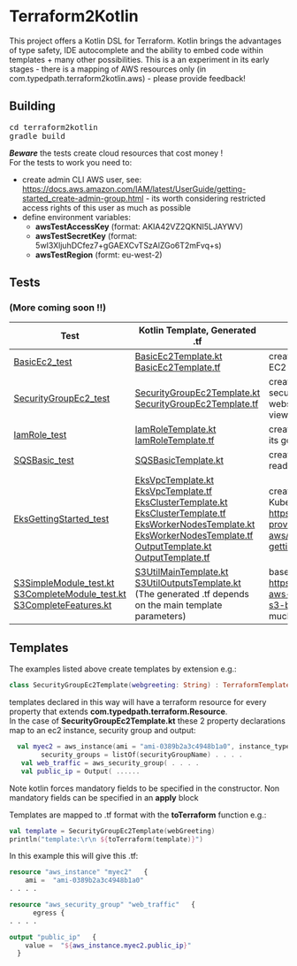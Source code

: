 # Terraform2Kotlin
This project offers a Kotlin DSL for Terraform. Kotlin brings the advantages of type safety, IDE autocomplete and the ability to embed code within templates + many other possibilities.  This is a an experiment in its early stages - there is a mapping of AWS resources only (in com.typedpath.terraform2kotlin.aws)   - please provide feedback!  

## Building
<pre>
cd terraform2kotlin
gradle build
</pre>
___Beware___ the tests create cloud resources that cost money !  
For the tests to work you need to:
 * create admin CLI AWS user, see: https://docs.aws.amazon.com/IAM/latest/UserGuide/getting-started_create-admin-group.html - its worth considering restricted access rights of this user as much as possible
 * define environment variables:
   *  __awsTestAccessKey__ (format: AKIA42VZ2QKNI5LJAYWV)
   * __awsTestSecretKey__ (format: 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)
   * __awsTestRegion__ (formt: eu-west-2)


## Tests
### (More coming soon !!)


| Test | Kotlin Template, Generated .tf | Test Description |
| --- | --- | ----- |
| [BasicEc2_test](terraform2kotlin/src/test/kotlin/com/typedpath/terraform2kotlin/BasicEc2_test.kt) | [BasicEc2Template.kt](terraform2kotlin/src/test/kotlin/com/typedpath/terraform2kotlin/BasicEc2Template.kt) [BasicEc2Template.tf](docs/templates/BasicEc2Template.tf) | create terraform template for EC2 instance  |
| [SecurityGroupEc2_test](terraform2kotlin/src/test/kotlin/com/typedpath/terraform2kotlin/SecurityGroupEc2_test.kt) | [SecurityGroupEc2Template.kt](terraform2kotlin/src/test/kotlin/com/typedpath/terraform2kotlin/SecurityGroupEc2Template.kt) [SecurityGroupEc2Template.tf](docs/templates/SecurityGroupEc2Template.tf) | create an EC2 instance + security group, install webserver, check a web page is viewable |
| [IamRole_test](terraform2kotlin/src/test/kotlin/com/typedpath/terraform2kotlin/IamRole_test.kt) | [IamRoleTemplate.kt](terraform2kotlin/src/test/kotlin/com/typedpath/terraform2kotlin/IamRoleTemplate.kt) [IamRoleTemplate.tf](docs/templates/IamRoleTemplate.tf) | create an IamRole then check its got an arn |
| [SQSBasic_test](terraform2kotlin/src/test/kotlin/com/typedpath/terraform2kotlin/sqs/SQSBasic_test.kt) | [SQSBasicTemplate.kt](terraform2kotlin/src/test/kotlin/com/typedpath/terraform2kotlin/sqs/SQSBasicTemplate.kt) | create an SQS queue, write and read to it |
| [EksGettingStarted_test](terraform2kotlin/src/test/kotlin/com/typedpath/terraform2kotlin/eks-getting-started/EksGettingStarted_test.kt) | [EksVpcTemplate.kt](terraform2kotlin/src/test/kotlin/com/typedpath/terraform2kotlin/eks-getting-started/EksVpcTemplate.kt) [EksVpcTemplate.tf](docs/templates/eks/EksVpcTemplate.tf) [EksClusterTemplate.kt](terraform2kotlin/src/test/kotlin/com/typedpath/terraform2kotlin/eks-getting-started/EksClusterTemplate.kt) [EksClusterTemplate.tf](docs/templates/eks/EksClusterTemplate.tf) [EksWorkerNodesTemplate.kt](terraform2kotlin/src/test/kotlin/com/typedpath/terraform2kotlin/eks-getting-started/EksWorkerNodesTemplate.kt) [EksWorkerNodesTemplate.tf](docs/templates/eks/EksWorkerNodesTemplate.tf) [OutputTemplate.kt](terraform2kotlin/src/test/kotlin/com/typedpath/terraform2kotlin/eks-getting-started/OutputTemplate.kt) [OutputTemplate.tf](docs/templates/eks/OutputTemplate.tf)| create an EKS cluster return KubeConfig file - based on https://github.com/terraform-providers/terraform-provider-aws/tree/master/examples/eks-getting-started |
| [S3SimpleModule_test.kt](terraform2kotlin/src/test/kotlin/com/typedpath/terraform2kotlin/s3/S3SimpleModule_test.kt) [S3CompleteModule_test.kt](terraform2kotlin/src/test/kotlin/com/typedpath/terraform2kotlin/s3/S3CompleteModule_test.kt) [S3CompleteFeatures.kt](terraform2kotlin/src/test/kotlin/com/typedpath/terraform2kotlin/s3/S3CompleteFeatures.kt)| [S3UtilMainTemplate.kt](terraform2kotlin/src/test/kotlin/com/typedpath/terraform2kotlin/s3/S3UtilMainTemplate.kt) [S3UtilOutputsTemplate.kt](terraform2kotlin/src/test/kotlin/com/typedpath/terraform2kotlin/s3/S3UtilOutputsTemplate.kt) (The generated .tf depends on the main template parameters) | based on https://github.com/terraform-aws-modules/terraform-aws-s3-bucket : this kotlin version is much more concise ! |

## Templates
The examples listed above create templates by extension e.g.:
```kotlin
class SecurityGroupEc2Template(webgreeting: String) : TerraformTemplate() {...
```
templates declared in this way will have a terraform resource for every property that extends __com.typedpath.terraform.Resource__.  
In the case of __SecurityGroupEc2Template.kt__ these 2 property declarations map to an ec2 instance, security group and output:
```kotlin
  val myec2 = aws_instance(ami = "ami-0389b2a3c4948b1a0", instance_type = "t2.micro").    apply {
        security_groups = listOf(securityGroupName) . . . . 
   val web_traffic = aws_security_group( . . . .
   val public_ip = Output( ......

```
Note kotlin forces mandatory fields to be specified in the constructor.  Non mandatory fields can be specified in an __apply__ block  

Templates are mapped to .tf format with the __toTerraform__ function e.g.:
```kotlin
val template = SecurityGroupEc2Template(webGreeting)
println("template:\r\n ${toTerraform(template)}")
```
In this example this will give this .tf:
```terraform
resource "aws_instance" "myec2"   {
    ami =  "ami-0389b2a3c4948b1a0"
. . . .

resource "aws_security_group" "web_traffic"   { 
      egress { 
. . . .

output "public_ip"   {
    value =  "${aws_instance.myec2.public_ip}"
  }
```

